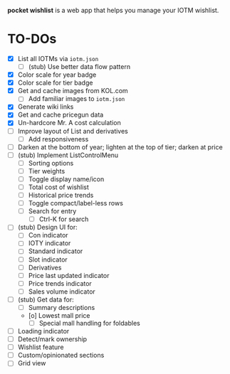 **pocket wishlist** is a web app that helps you manage your IOTM wishlist.

# TO-DOs

- [x] List all IOTMs via `iotm.json`
  - [ ] (stub) Use better data flow pattern
- [x] Color scale for year badge
- [x] Color scale for tier badge
- [x] Get and cache images from KOL.com
  - [ ] Add familiar images to `iotm.json`
- [x] Generate wiki links
- [x] Get and cache pricegun data
- [x] Un-hardcore Mr. A cost calculation
- [ ] Improve layout of List and derivatives
  - [ ] Add responsiveness
- [ ] Darken at the bottom of year; lighten at the top of tier; darken at price
- [ ] (stub) Implement ListControlMenu
  - [ ] Sorting options
  - [ ] Tier weights
  - [ ] Toggle display name/icon
  - [ ] Total cost of wishlist
  - [ ] Historical price trends
  - [ ] Toggle compact/label-less rows
  - [ ] Search for entry
    - [ ] Ctrl-K for search
- [ ] (stub) Design UI for:
  - [ ] Con indicator
  - [ ] IOTY indicator
  - [ ] Standard indicator
  - [ ] Slot indicator
  - [ ] Derivatives
  - [ ] Price last updated indicator
  - [ ] Price trends indicator
  - [ ] Sales volume indicator
- [ ] (stub) Get data for:
  - [ ] Summary descriptions
  - [o] Lowest mall price
    - [ ] Special mall handling for foldables
- [ ] Loading indicator
- [ ] Detect/mark ownership
- [ ] Wishlist feature
- [ ] Custom/opinionated sections
- [ ] Grid view
